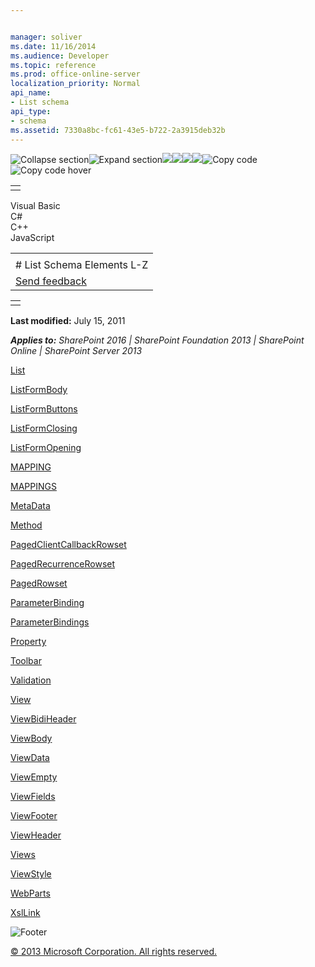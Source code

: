 ```yaml
---


manager: soliver
ms.date: 11/16/2014
ms.audience: Developer
ms.topic: reference
ms.prod: office-online-server
localization_priority: Normal
api_name:
- List schema
api_type:
- schema
ms.assetid: 7330a8bc-fc61-43e5-b722-2a3915deb32b
---
```


![Collapse
section](../icons/collapse_all.gif "Collapse section")![Expand
section](../icons/expand_all.gif "Expand section")![](../icons/collapse_all.gif)![](../icons/expand_all.gif)![](../icons/dropdown.gif)![](../icons/dropdownHover.gif)![Copy
code](../icons/copycode.gif "Copy code")![Copy code
hover](../icons/copycodeHighlight.gif "Copy code hover")
<table>
<tbody>
<tr class="odd">
<td align="left"></td>
</tr>
</tbody>
</table>

Visual Basic  
C\#  
C++  
JavaScript  

<table>
<tbody>
<tr class="odd">
<td align="left"><span id="runningHeaderText"></span></td>
</tr>
<tr class="even">
<td align="left"># List Schema Elements L-Z</td>
</tr>
<tr class="odd">
<td align="left"><span id="headfeedbackarea" class="feedbackhead"><a href="javascript:SubmitFeedback(&#39;docthis@Microsoft.com&#39;,&#39;&#39;,&#39;&#39;,&#39;&#39;,&#39;1.0.18082.1225&#39;,&#39;%0\dThank%20you%20for%20your%20feedback.%20The%20developer%20writing%20teams%20use%20your%20feedback%20to%20improve%20documentation.%20While%20we%20are%20reviewing%20your%20feedback,%20we%20may%20send%20you%20e-mail%20to%20ask%20for%20clarification%20or%20feedback%20on%20a%20solution.%20We%20do%20not%20use%20your%20e-mail%20address%20for%20any%20other%20purpose%20and%20we%20delete%20it%20after%20we%20finish%20our%20review.%0\AFor%20further%20information%20about%20the%20privacy%20policies%20of%20Microsoft,%20please%20see%20http://privacy.microsoft.com/en-us/default.aspx.%0\A%0\d&#39;,&#39;Customer%20feedback&#39;);">Send feedback</a></span></td>
</tr>
</tbody>
</table>

<table>
<colgroup>
<col width="100%" />
</colgroup>
<tbody>
<tr class="odd">
<td align="left"></td>
</tr>
</tbody>
</table>

**Last modified:** July 15, 2011

***Applies to:** SharePoint 2016 | SharePoint Foundation 2013 |
SharePoint Online | SharePoint Server 2013*

[List](list-element-list.htm)

[ListFormBody](listformbody-element-list.htm)

[ListFormButtons](listformbuttons-element-list.htm)

[ListFormClosing](listformclosing-element-list.htm)

[ListFormOpening](listformopening-element-list.htm)

[MAPPING](mapping-element-list.htm)

[MAPPINGS](mappings-element-list.htm)

[MetaData](metadata-element-list.htm)

[Method](method-element-list.htm)

[PagedClientCallbackRowset](pagedclientcallbackrowset-element-list.htm)

[PagedRecurrenceRowset](pagedrecurrencerowset-element-list.htm)

[PagedRowset](pagedrowset-element-list.htm)

[ParameterBinding](parameterbinding-element-list.htm)

[ParameterBindings](parameterbindings-element-list.htm)

[Property](property-element-list.htm)

[Toolbar](toolbar-element-list.htm)

[Validation](validation-element-list.htm)

[View](view-element-list.htm)

[ViewBidiHeader](viewbidiheader-element-list.htm)

[ViewBody](viewbody-element-list.htm)

[ViewData](viewdata-element-list.htm)

[ViewEmpty](viewempty-element-list.htm)

[ViewFields](viewfields-element-list.htm)

[ViewFooter](viewfooter-element-list.htm)

[ViewHeader](viewheader-element-list.htm)

[Views](views-element-list.htm)

[ViewStyle](viewstyle-element-list.htm)

[WebParts](webparts-element-list.htm)

[XslLink](xsllink-element-list.htm)

![Footer](../icons/footer.gif "Footer")

[© 2013 Microsoft Corporation. All rights
reserved.](office-2013-documentation-copyright-notice.htm)



